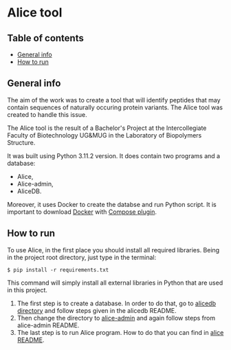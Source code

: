 # Alice tool

## Table of contents

-   [General info](#general-info)
-   [How to run](#how-to-run)

## General info

The aim of the work was to create a tool that will identify peptides that may contain sequences of naturally occuring protein variants. The Alice tool was created to handle this issue.

The Alice tool is the result of a Bachelor's Project at the Intercollegiate Faculty of Biotechnology UG&MUG in the Laboratory of Biopolymers Structure. 

It was built using Python 3.11.2 version. It does contain two programs and a database:
- Alice,
- Alice-admin, 
- AliceDB.

Moreover, it uses Docker to create the databse and run Python script. It is important to download [Docker](https://www.docker.com/products/docker-desktop/) with [Compose plugin](https://docs.docker.com/compose/).

## How to run

To use Alice, in the first place you should install all required libraries. Being in the project root directory, just type in the terminal:

```
$ pip install -r requirements.txt
```

This command will simply install all external libraries in Python that are used in this project. 

1. The first step is to create a database. In order to do that, go to [alicedb directory](https://github.com/alicjarozycka/alice/tree/master/alicedb) and follow steps given in the alicedb README.
2. Then change the directory to [alice-admin](https://github.com/alicjarozycka/alice/tree/master/alice-admin) and again follow steps from alice-admin README.
3. The last step is to run Alice program. How to do that you can find in [alice README](https://github.com/alicjarozycka/alice/tree/master/alice).
